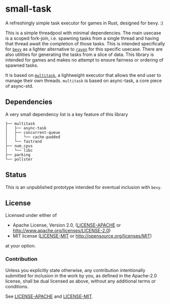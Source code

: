 # small-task

A refreshingly simple task executor for games in Rust, designed for bevy. :)

This is a simple threadpool with minimal dependencies. The main usecase is a scoped fork-join, i.e. spawning tasks from
a single thread and having that thread await the completion of those tasks. This is intended specifically for 
[`bevy`][bevy] as a lighter alternative to [`rayon`][rayon] for this specific usecase. There are also utilities for
generating the tasks from a slice of data. This library is intended for games and makes no attempt to ensure fairness 
or ordering of spawned tasks.

It is based on [`multitask`][multitask], a lightweight executor that allows the end user to manage their own threads.
`multitask` is based on async-task, a core piece of async-std.

[bevy]: https://bevyengine.org
[rayon]: https://github.com/rayon-rs/rayon
[multitask]: https://github.com/stjepang/multitask

## Dependencies

A very small dependency list is a key feature of this library

```
├── multitask
│   ├── async-task
│   ├── concurrent-queue
│   │   └── cache-padded
│   └── fastrand
├── num_cpus
│   └── libc
├── parking
└── pollster
```

## Status

This is an unpublished prototype intended for eventual inclusion with `bevy`.

## License

Licensed under either of

* Apache License, Version 2.0, ([LICENSE-APACHE](LICENSE-APACHE) or http://www.apache.org/licenses/LICENSE-2.0)
* MIT license ([LICENSE-MIT](LICENSE-MIT) or http://opensource.org/licenses/MIT)

at your option.

### Contribution

Unless you explicitly state otherwise, any contribution intentionally
submitted for inclusion in the work by you, as defined in the Apache-2.0
license, shall be dual licensed as above, without any additional terms or
conditions.

See [LICENSE-APACHE](LICENSE-APACHE) and [LICENSE-MIT](LICENSE-MIT).

